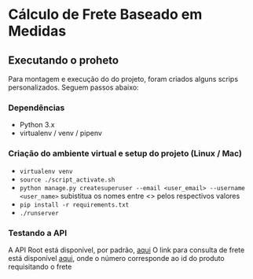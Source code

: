 # Cálculo de Frete Baseado em Medidas

## Executando o proheto

Para montagem e execução do do projeto, foram criados alguns scrips personalizados.
Seguem passos abaixo:

### Dependências

- Python 3.x
- virtualenv / venv / pipenv

### Criação do ambiente virtual e setup do projeto (Linux / Mac)

- `virtualenv venv`
- `source ./script_activate.sh`
- `python manage.py createsuperuser --email <user_email> --username <user_name>` subistitua os nomes entre <> pelos respectivos valores
- `pip install -r requirements.txt`
- `./runserver`

### Testando a API

A API Root está disponível, por padrão, [aqui](http://127.0.0.1:8000/api/v1/)
O link para consulta de frete está disponível [aqui](http://127.0.0.1:8000/api/v1/produtos/1/frete), onde o número corresponde ao id do produto requisitando o frete
